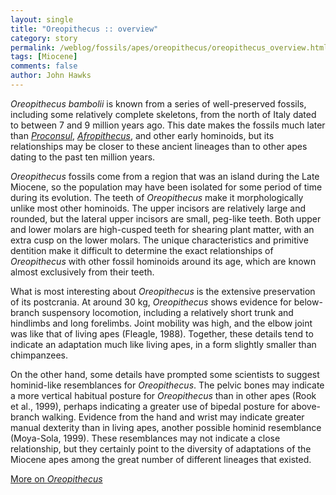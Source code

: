 ```yaml
---
layout: single 
title: "Oreopithecus :: overview" 
category: story
permalink: /weblog/fossils/apes/oreopithecus/oreopithecus_overview.html
tags: [Miocene] 
comments: false 
author: John Hawks 
---
```



<i>Oreopithecus bambolii</i> is known from a series of well-preserved fossils, including some relatively complete skeletons, from the north of Italy dated to between 7 and 9 million years ago. This date makes the fossils much later than <a href="weblog/fossils/apes/proconsul/"><i>Proconsul</i></a>, <a href="weblog/fossils/apes/afropithecus/"><i>Afropithecus</i></a>, and other early hominoids, but its relationships may be closer to these ancient lineages than to other apes dating to the past ten million years. 
</p>

<i>Oreopithecus</i> fossils come from a region that was an island during the Late Miocene, so the population may have been isolated for some period of time during its evolution. The teeth of <i>Oreopithecus</i> make it morphologically unlike most other hominoids. The upper incisors are relatively large and rounded, but the lateral upper incisors are small, peg-like teeth. Both upper and lower molars are high-cusped teeth for shearing plant matter, with an extra cusp on the lower molars. The unique characteristics and primitive dentition make it difficult to determine the exact relationships of <i>Oreopithecus</i> with other fossil hominoids around its age, which are known almost exclusively from their teeth. 
</p>

<p>
What is most interesting about <i>Oreopithecus</i> is the extensive preservation of its postcrania. At around 30 kg, <i>Oreopithecus</i> shows evidence for below-branch suspensory locomotion, including a relatively short trunk and hindlimbs and long forelimbs. Joint mobility was high, and the elbow joint was like that of living apes (Fleagle, 1988). Together, these details tend to indicate an adaptation much like living apes, in a form slightly smaller than chimpanzees. 
</p>

<p>
On the other hand, some details have prompted some scientists to suggest hominid-like resemblances for <i>Oreopithecus</i>. The pelvic bones may indicate a more vertical habitual posture for <i>Oreopithecus</i> than in other apes (Rook et al., 1999), perhaps indicating a greater use of bipedal posture for above-branch walking. Evidence from the hand and wrist may indicate greater manual dexterity than in living apes, another possible hominid resemblance (Moya-Sola, 1999). These resemblances may not indicate a close relationship, but they certainly point to the diversity of adaptations of the Miocene apes among the great number of different lineages that existed. 
</p>

<p>
<a href="weblog/fossils/apes/oreopithecus/">More on <i>Oreopithecus</i></a>
</p>


